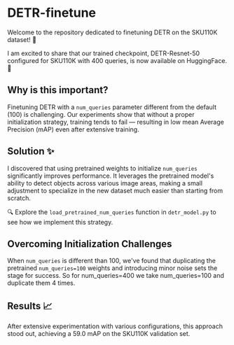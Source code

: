 # DETR-finetune

Welcome to the repository dedicated to finetuning DETR on the SKU110K dataset! 🚀

I am excited to share that our trained checkpoint, DETR-Resnet-50 configured for SKU110K with 400 queries, is now available on HuggingFace. 🎉

## Why is this important?
Finetuning DETR with a `num_queries` parameter different from the default (100) is challenging. Our experiments show that without a proper initialization strategy, training tends to fail — resulting in low mean Average Precision (mAP) even after extensive training.

## Solution ✨
I discovered that using pretrained weights to initialize `num_queries` significantly improves performance. It leverages the pretrained model's ability to detect objects across various image areas, making a small adjustment to specialize in the new dataset much easier than starting from scratch.

🔍 Explore the `load_pretrained_num_queries` function in `detr_model.py` to see how we implement this strategy.

## Overcoming Initialization Challenges
When `num_queries` is different than 100, we've found that duplicating the pretrained `num_queries=100` weights and introducing minor noise sets the stage for success. So for num_queries=400 we take num_queries=100 and duplicate them 4 times.

## Results 📈
After extensive experimentation with various configurations, this approach stood out, achieving a 59.0 mAP on the SKU110K validation set.
